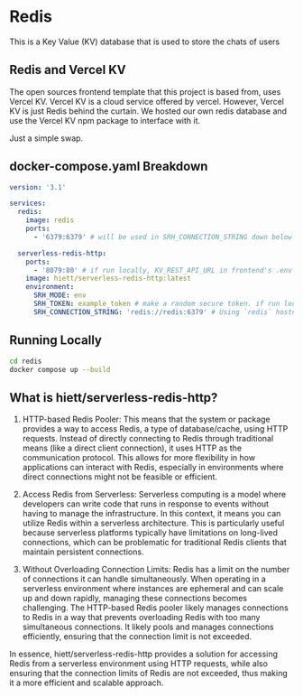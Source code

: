 # Redis
This is a Key Value (KV) database that is used to store the chats of users

## Redis and Vercel KV
The open sources frontend template that this project is based from, uses Vercel KV. Vercel KV is a cloud service offered by vercel. However, Vercel KV is just Redis behind the curtain. We hosted our own redis database and use the Vercel KV npm package to interface with it. 

Just a simple swap.

## docker-compose.yaml Breakdown
``` yaml
version: '3.1'

services:
  redis:
    image: redis
    ports:
      - '6379:6379' # will be used in SRH_CONNECTION_STRING down below

  serverless-redis-http:
    ports:
      - '8079:80' # if run locally, KV_REST_API_URL in frontend's .env would be "http://localhost:8079"
    image: hiett/serverless-redis-http:latest
    environment:
      SRH_MODE: env
      SRH_TOKEN: example_token # make a random secure token. if run locally, KV_REST_API_TOKEN in frontend's .env would be "example_token"
      SRH_CONNECTION_STRING: 'redis://redis:6379' # Using `redis` hostname since they're in the same Docker network.
```

## Running Locally
```bash 
cd redis
docker compose up --build
```

## What is hiett/serverless-redis-http?
1. HTTP-based Redis Pooler: This means that the system or package provides a way to access Redis, a type of database/cache, using HTTP requests. Instead of directly connecting to Redis through traditional means (like a direct client connection), it uses HTTP as the communication protocol. This allows for more flexibility in how applications can interact with Redis, especially in environments where direct connections might not be feasible or efficient.

2. Access Redis from Serverless: Serverless computing is a model where developers can write code that runs in response to events without having to manage the infrastructure. In this context, it means you can utilize Redis within a serverless architecture. This is particularly useful because serverless platforms typically have limitations on long-lived connections, which can be problematic for traditional Redis clients that maintain persistent connections.

3. Without Overloading Connection Limits: Redis has a limit on the number of connections it can handle simultaneously. When operating in a serverless environment where instances are ephemeral and can scale up and down rapidly, managing these connections becomes challenging. The HTTP-based Redis pooler likely manages connections to Redis in a way that prevents overloading Redis with too many simultaneous connections. It likely pools and manages connections efficiently, ensuring that the connection limit is not exceeded.

In essence, hiett/serverless-redis-http provides a solution for accessing Redis from a serverless environment using HTTP requests, while also ensuring that the connection limits of Redis are not exceeded, thus making it a more efficient and scalable approach.
